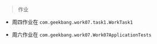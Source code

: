 > 作业

- 周四作业在  `com.geekbang.work07.task1.WorkTask1` 

- 周六作业在 `com.geekbang.work07.Work07ApplicationTests`